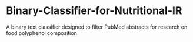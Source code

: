 # Binary-Classifier-for-Nutritional-IR
A binary text classifier designed to filter PubMed abstracts for research on food polyphenol composition 
